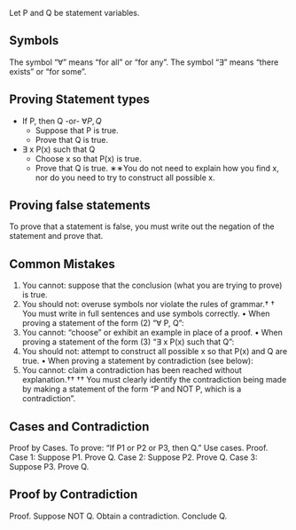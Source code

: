 Let P and Q be statement variables.
## Symbols
The symbol “∀” means “for all” or “for any”.
The symbol “∃” means “there exists” or “for some”.
## Proving Statement types
- If P, then Q -or- $\forall P, Q$ 
    - Suppose that P is true.
    - Prove that Q is true.
- ∃ x P(x) such that Q 
    - Choose x so that P(x) is true.
    - Prove that Q is true.
∗∗You do not need to explain how you find x, nor do you need to try to construct all
possible x.
## Proving false statements
To prove that a statement is false, you must write out the negation of the statement
and prove that.
## Common Mistakes
1. You cannot: suppose that the conclusion (what you are trying to prove) is true.
2. You should not: overuse symbols nor violate the rules of grammar.†
† You must write in full sentences and use symbols correctly.
• When proving a statement of the form (2) “∀ P, Q”:
3. You cannot: “choose” or exhibit an example in place of a proof.
• When proving a statement of the form (3) “∃ x P(x) such that Q”:
4. You should not: attempt to construct all possible x so that P(x) and Q are
true.
• When proving a statement by contradiction (see below):
5. You cannot: claim a contradiction has been reached without explanation.††
†† You must clearly identify the contradiction being made by making a statement
of the form “P and NOT P, which is a contradiction”.
## Cases and Contradiction
Proof by Cases. To prove: “If P1 or P2 or P3, then Q.” Use cases.
Proof.
Case 1: Suppose P1. Prove Q.
Case 2: Suppose P2. Prove Q.
Case 3: Suppose P3. Prove Q.

## Proof by Contradiction
Proof.
Suppose NOT Q.
Obtain a contradiction.
Conclude Q. 